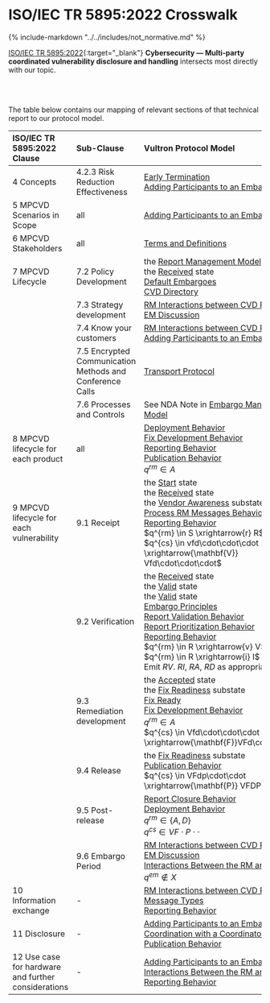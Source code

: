 # ISO/IEC TR 5895:2022 Crosswalk

{% include-markdown "../../includes/not_normative.md" %}

[ISO/IEC TR 5895:2022](https://www.iso.org/standard/81807.html){:target="_blank"}
**Cybersecurity — Multi-party coordinated vulnerability disclosure and handling**
intersects most directly with our topic.

<br/>
<br/>

The table below contains our mapping of relevant sections of that technical report to our protocol model.

| ISO/IEC TR 5895:2022 Clause                          | Sub-Clause                                                | Vultron Protocol Model                                                                                                                                                                                                                                                                                                                                                                                                                                                                                                                                                                                                                                                                                 |
|:----------------------------------------------------|:----------------------------------------------------------|:-------------------------------------------------------------------------------------------------------------------------------------------------------------------------------------------------------------------------------------------------------------------------------------------------------------------------------------------------------------------------------------------------------------------------------------------------------------------------------------------------------------------------------------------------------------------------------------------------------------------------------------------------------------------------------------------------------|
| 4 Concepts                                           | 4.2.3 Risk Reduction Effectiveness                        | [Early Termination](../../topics/process_models/em/early_termination.md#early-termination)<br/>[Adding Participants to an Embargoed Case](../../topics/process_models/em/working_with_others.md)                                                                                                                                                                                                                                                                                                                                                                                                                                                                                                             |
| 5 MPCVD Scenarios in Scope                           | all                                                       | [Adding Participants to an Embargoed Case](../../topics/process_models/em/working_with_others.md)                                                                                                                                                                                                                                                                                                                                                                                                                                                                                                                                                                                                         |
| 6 MPCVD Stakeholders                                 | all                                                       | [Terms and Definitions](../../topics/background/terms.md)                                                                                                                                                                                                                                                                                                                                                                                                                                                                                                                                                                                                                                                 |
| 7 MPCVD Lifecycle                                    | 7.2 Policy Development                                    | the [Report Management Model](../../topics/process_models/rm/index.md)<br/>the [Received](../../topics/process_models/rm/index.md#the-received-r-state) state<br/>[Default Embargoes](../../topics/process_models/em/defaults.md)<br/>[CVD Directory](../../topics/future_work/cvd_directory.md)                                                                                                                                                                                                                                                                                                                                                                                                                   |
|                                                      | 7.3 Strategy development                                  | [RM Interactions between CVD Participants](../../topics/process_models/rm/rm_interactions.md)<br/>[EM Discussion](../../topics/process_models/em/principles.md)                                                                                                                                                                                                                                                                                                                                                                                                                                                                                                                                              |
|                                                      | 7.4 Know your customers                                   | [RM Interactions between CVD Participants](../../topics/process_models/rm/rm_interactions.md)<br/>[Adding Participants to an Embargoed Case](../../topics/process_models/em/working_with_others.md)                                                                                                                                                                                                                                                                                                                                                                                                                                                                                                          |
|                                                      | 7.5 Encrypted Communication Methods and Conference Calls  | [Transport Protocol](../../howto/general_implementation.md#transport-protocol)                                                                                                                                                                                                                                                                                                                                                                                                                                                                                                                                                                                                                            |
|                                                      | 7.6 Processes and Controls                                | See NDA Note in [Embargo Management Model](../../topics/process_models/em/index.md)                                                                                                                                                                                                                                                                                                                                                                                                                                                                                                                                                                                                                       |
| 8 MPCVD lifecycle for each product                   | all                                                       | [Deployment Behavior](../../topics/behavior_logic/deployment_bt.md)<br/>[Fix Development Behavior](../../topics/behavior_logic/fix_dev_bt.md)<br/>[Reporting Behavior](../../topics/behavior_logic/reporting_bt.md)<br/>[Publication Behavior](../../topics/behavior_logic/publication_bt.md)<br/>$q^{rm} \in A$                                                                                                                                                                                                                                                                                                                                                                                                   |
| 9 MPCVD lifecycle for each vulnerability             | 9.1 Receipt                                               | the [Start](../../topics/process_models/rm/index.md#the-start-s-state) state<br/>the [Received](../../topics/process_models/rm/index.md#the-received-r-state) state<br/>the [Vendor Awareness](../../topics/process_models/cs/index.md#the-vendor-awareness-substate-v-v) substate<br/>[Process RM Messages Behavior](../../topics/behavior_logic/msg_rm_bt.md)<br/>[Reporting Behavior](../../topics/behavior_logic/reporting_bt.md)<br/>$q^{rm} \in S \xrightarrow{r} R$<br/>$q^{cs} \in vfd\cdot\cdot\cdot \xrightarrow{\mathbf{V}} Vfd\cdot\cdot\cdot$                                                                                                                                                            |
|                                                      | 9.2 Verification                                          | the [Received](../../topics/process_models/rm/index.md#the-received-r-state) state<br/>the [Valid](../../topics/process_models/rm/index.md#the-valid-v-state) state<br/>the [Valid](../../topics/process_models/rm/index.md#the-invalid-i-state) state<br/>[Embargo Principles](../../topics/process_models/em/principles.md)<br/>[Report Validation Behavior](../../topics/behavior_logic/rm_validation_bt.md)<br/>[Report Prioritization Behavior](../../topics/behavior_logic/rm_prioritization_bt.md)<br/>[Reporting Behavior](../../topics/behavior_logic/reporting_bt.md)<br/>$q^{rm} \in R \xrightarrow{v} V$ (valid)<br/>$q^{rm} \in R \xrightarrow{i} I$ (invalid)<br/>Emit *RV*. *RI*, *RA*, *RD* as appropriate |
|                                                      | 9.3 Remediation development                               | the [Accepted](../../topics/process_models/rm/index.md#the-accepted-a-state) state<br/>the [Fix Readiness](../../topics/process_models/cs/index.md#the-fix-readiness-substate-f-f) substate<br/>[Fix Ready](../../topics/process_models/model_interactions/rm_em_cs.md#sec:cs_f_em/index.md)<br/>[Fix Development Behavior](../../topics/behavior_logic/fix_dev_bt.md)<br/>$q^{rm} \in A$<br/>$q^{cs} \in Vfd\cdot\cdot\cdot \xrightarrow{\mathbf{F}}VFd\cdot\cdot\cdot$                                                                                                                                                                                                                                           |
|                                                      | 9.4 Release                                               | the [Fix Readiness](../../topics/process_models/cs/index.md#the-fix-readiness-substate-f-f) substate<br/>[Publication Behavior](../../topics/behavior_logic/publication_bt.md)<br/>$q^{cs} \in VFdp\cdot\cdot \xrightarrow{\mathbf{P}} VFDP\cdot\cdot$                                                                                                                                                                                                                                                                                                                                                                                                                                                       |
|                                                      | 9.5 Post-release                                          | [Report Closure Behavior](../../topics/behavior_logic/rm_closure_bt.md)<br/>[Deployment Behavior](../../topics/behavior_logic/deployment_bt.md)<br/>$q^{rm} \in \{A,D\}$<br/>$q^{cs} \in VF\cdot P \cdot\cdot$                                                                                                                                                                                                                                                                                                                                                                                                                                                                                               |
|                                                      | 9.6 Embargo Period                                        | [RM Interactions between CVD Participants](../../topics/process_models/rm/rm_interactions.md)<br/>[EM Discussion](../../topics/process_models/em/principles.md)<br/>[Interactions Between the RM and EM Models](../../topics/process_models/model_interactions/rm_em.md)<br/>$q^{em} \not \in X$                                                                                                                                                                                                                                                                                                                                                                                                                |
| 10 Information exchange                              | -                                                         | [RM Interactions between CVD Participants](../../topics/process_models/rm/rm_interactions.md)<br/>[Message Types](../formal_protocol/messages.md)<br/>[Reporting Behavior](../../topics/behavior_logic/reporting_bt.md)                                                                                                                                                                                                                                                                                                                                                                                                                                                                                         |
| 11 Disclosure                                        | -                                                         | [Adding Participants to an Embargoed Case](../../topics/process_models/em/working_with_others.md)<br/>[Coordination with a Coordinator](../../topics/formal_protocol/worked_example.md#sec:coordinating_with_coordinator)<br/>[Publication Behavior](../../topics/behavior_logic/publication_bt.md)                                                                                                                                                                                                                                                                                                                                                                                                             |
| 12 Use case for hardware and further considerations  | -                                                         | [Adding Participants to an Embargoed Case](../../topics/process_models/em/working_with_others.md)<br/>[Interactions Between the RM and EM Models](../../topics/process_models/model_interactions/rm_em.md)<br/>[Reporting Behavior](../../topics/behavior_logic/reporting_bt.md)                                                                                                                                                                                                                                                                                                                                                                                                                                |
